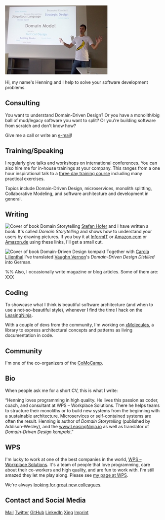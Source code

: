 ![Henning Schwentner giving a presentation](images/henning-presenting.jpg)

Hi, my name's Henning and I help to solve your software development problems.

## Consulting

You want to understand Domain-Driven Design?
Or you have a monolith/big ball of mud/legacy software you want to split?
Or you're building software from scratch and don't know how?

Give me a call or write an [e-mail](mailto:hs@wps.de)!

## Training/Speaking

I regularly give talks and workshops on international conferences.
You can also hire me for in-house trainings at your company.
This ranges from a one hour inspirational talk to a [three day training course](https://www.wps.de/ddd) including many practical exercises.

Topics include Domain-Driven Design, microservices, monolith splitting, Collaborative Modeling, and software architecture and development in general.

## Writing

![Cover of book *Domain Storytelling*](https://www.informit.com/ShowCover.aspx?isbn=9780137458912&type=f) [Stefan Hofer](https://www.wps.de/sh) and I have written a book. It's called *Domain Storytelling* and shows how to understand your users by drawing pictures. If you buy it at [InformIT]() or [Amazon.com](https://amzn.to/3nF34nI) or [Amazon.de](https://amzn.to/2ZrcpWc) using these links, I'll get a small cut.

![Cover of book *Domain-Driven Design kompakt*](https://dpunkt.de/wp-content/uploads/2020/07/12841-scaled-200x291.jpg) Together with [Carola Lilienthal](https://www.wps.de/cl) I've translated [Vaughn Vernon](https://vaughnvernon.com)'s *Domain-Driven Design Distilled* into German.

%% Also, I occasionally write magazine or blog articles.
Some of them are: XXX

## Coding

To showcase what I think is beautiful software architecture (and when to use a not-so-beautiful style), whenever I find the time I hack on the [LeasingNinja](https://leasingninja.io).

With a couple of devs from the community, I'm working on [xMolecules](https://xmolecules.org), a library to express architectural concepts and patterns as living documentation in code.

## Community

I'm one of the co-organizers of the [CoMoCamp](https://comocamp.org).

## Bio

When people ask me for a short CV, this is what I write:

“Henning loves programming in high quality. He lives this passion as coder, coach, and consultant at WPS – Workplace Solutions. There he helps teams to structure their monoliths or to build new systems from the beginning with a sustainable architecture. Microservices or self-contained systems are often the result. Henning is author of *Domain Storytelling* (published by Addison-Wesley), and the www.LeasingNinja.io as well as translator of *Domain-Driven Design kompakt*.”

## WPS

I'm lucky to work at one of the best companies in the world, [WPS – Workplace Solutions](https://wps.de).
It's a team of people that love programming, care about their co-workers and high quality, and are fun to work with.
I'm still amazed they let me play along.
Please see [my page at WPS](https://www.wps.de/hs).

We're always [looking for great new colleagues](https://www.wps.de/jobs).

## Contact and Social Media

[Mail](mailto:hs@wps.de)
[Twitter](https://twitter.com/hschwentner)
[GitHub](https://github.com/hschwentner)
[LinkedIn](https://www.linkedin.com/in/henningschwentner)
[Xing](https://www.xing.com/profile/JHenning_Schwentner)
[Imprint](https://www.wps.de/impressum/)

